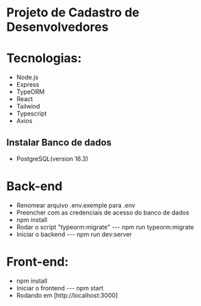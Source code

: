 # Projeto de Cadastro de Desenvolvedores

# Tecnologias:
- Node.js
- Express
- TypeORM
- React
- Tailwind
- Typescript
- Axios


## Instalar Banco de dados
- PostgreSQL(version 16.3)

# Back-end
- Renomear arquivo .env.exemple para .env
- Preencher com as credenciais de acesso do banco de dados
- npm install
- Rodar o script "typeorm:migrate" --- npm run typeorm:migrate
- Iniciar o backend --- npm run dev:server

# Front-end:
- npm install
- Iniciar o frontend --- npm start
- Rodando em [http://localhost:3000]